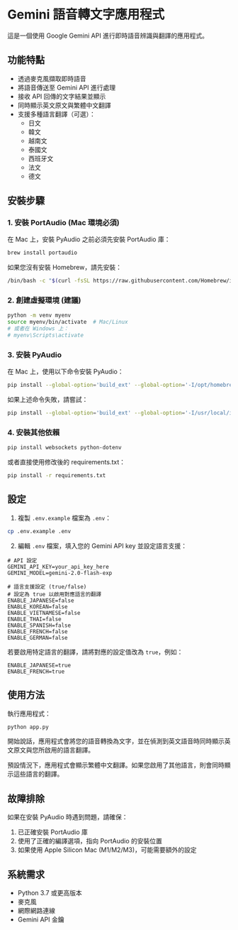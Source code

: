 # Gemini 語音轉文字應用程式

這是一個使用 Google Gemini API 進行即時語音辨識與翻譯的應用程式。

## 功能特點

- 透過麥克風擷取即時語音
- 將語音傳送至 Gemini API 進行處理
- 接收 API 回傳的文字結果並顯示
- 同時顯示英文原文與繁體中文翻譯
- 支援多種語言翻譯（可選）：
  - 日文
  - 韓文
  - 越南文
  - 泰國文
  - 西班牙文
  - 法文
  - 德文

## 安裝步驟

### 1. 安裝 PortAudio (Mac 環境必須)

在 Mac 上，安裝 PyAudio 之前必須先安裝 PortAudio 庫：

```bash
brew install portaudio
```

如果您沒有安裝 Homebrew，請先安裝：

```bash
/bin/bash -c "$(curl -fsSL https://raw.githubusercontent.com/Homebrew/install/HEAD/install.sh)"
```

### 2. 創建虛擬環境 (建議)

```bash
python -m venv myenv
source myenv/bin/activate  # Mac/Linux
# 或者在 Windows 上：
# myenv\Scripts\activate
```

### 3. 安裝 PyAudio

在 Mac 上，使用以下命令安裝 PyAudio：

```bash
pip install --global-option='build_ext' --global-option='-I/opt/homebrew/include' --global-option='-L/opt/homebrew/lib' pyaudio
```

如果上述命令失敗，請嘗試：

```bash
pip install --global-option='build_ext' --global-option='-I/usr/local/include' --global-option='-L/usr/local/lib' pyaudio
```

### 4. 安裝其他依賴

```bash
pip install websockets python-dotenv
```

或者直接使用修改後的 requirements.txt：

```bash
pip install -r requirements.txt
```

## 設定

1. 複製 `.env.example` 檔案為 `.env`：

```bash
cp .env.example .env
```

2. 編輯 `.env` 檔案，填入您的 Gemini API key 並設定語言支援：

```
# API 設定
GEMINI_API_KEY=your_api_key_here
GEMINI_MODEL=gemini-2.0-flash-exp

# 語言支援設定 (true/false)
# 設定為 true 以啟用對應語言的翻譯
ENABLE_JAPANESE=false
ENABLE_KOREAN=false
ENABLE_VIETNAMESE=false
ENABLE_THAI=false
ENABLE_SPANISH=false
ENABLE_FRENCH=false
ENABLE_GERMAN=false
```

若要啟用特定語言的翻譯，請將對應的設定值改為 `true`，例如：

```
ENABLE_JAPANESE=true
ENABLE_FRENCH=true
```

## 使用方法

執行應用程式：

```bash
python app.py
```

開始說話，應用程式會將您的語音轉換為文字，並在偵測到英文語音時同時顯示英文原文與您所啟用的語言翻譯。

預設情況下，應用程式會顯示繁體中文翻譯。如果您啟用了其他語言，則會同時顯示這些語言的翻譯。

## 故障排除

如果在安裝 PyAudio 時遇到問題，請確保：

1. 已正確安裝 PortAudio 庫
2. 使用了正確的編譯選項，指向 PortAudio 的安裝位置
3. 如果使用 Apple Silicon Mac (M1/M2/M3)，可能需要額外的設定

## 系統需求

- Python 3.7 或更高版本
- 麥克風
- 網際網路連線
- Gemini API 金鑰